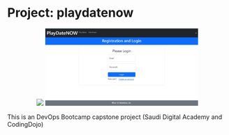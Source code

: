 # Project: playdatenow

<p align="center">
  <img src="your_relative_path_here" width="350" Project Playdatenow "hover text">
  <img src="playdatenow.jpg" width="350" alt="accessibility text">
</p>
This is an DevOps Bootcamp capstone project (Saudi Digital Academy and CodingDojo)

